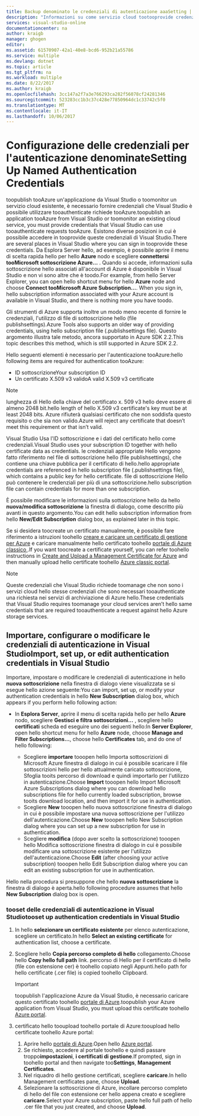 ```yaml
---
title: Backup denominato le credenziali di autenticazione aaaSetting | Documenti Microsoft
description: "Informazioni su come servizio cloud tootooprovide credenziali che Visual Studio è possibile utilizzare tooauthenticate richieste tooAzure toopublish tooAzure un'applicazione da Visual Studio o toomonitor esistente... "
services: visual-studio-online
documentationcenter: na
author: kraigb
manager: ghogen
editor: 
ms.assetid: 61570907-42a1-40e8-bcd6-952b21a55786
ms.service: multiple
ms.devlang: dotnet
ms.topic: article
ms.tgt_pltfrm: na
ms.workload: multiple
ms.date: 8/22/2017
ms.author: kraigb
ms.openlocfilehash: 3cc147a2f7a3e766293ca282f56078cf24281346
ms.sourcegitcommit: 523283cc1b3c37c428e77850964dc1c33742c5f0
ms.translationtype: MT
ms.contentlocale: it-IT
ms.lasthandoff: 10/06/2017
---
```

# <a name="setting-up-named-authentication-credentials"></a><span data-ttu-id="c933c-103">Configurazione delle credenziali per l'autenticazione denominate</span><span class="sxs-lookup"><span data-stu-id="c933c-103">Setting Up Named Authentication Credentials</span></span>
<span data-ttu-id="c933c-104">toopublish tooAzure un'applicazione da Visual Studio o toomonitor un servizio cloud esistente, è necessario fornire credenziali che Visual Studio è possibile utilizzare tooauthenticate richiede tooAzure.</span><span class="sxs-lookup"><span data-stu-id="c933c-104">toopublish an application tooAzure from Visual Studio or toomonitor an existing cloud service, you must provide credentials that Visual Studio can use tooauthenticate requests tooAzure.</span></span> <span data-ttu-id="c933c-105">Esistono diverse posizioni in cui è possibile accedere in tooprovide queste credenziali di Visual Studio.</span><span class="sxs-lookup"><span data-stu-id="c933c-105">There are several places in Visual Studio where you can sign in tooprovide these credentials.</span></span> <span data-ttu-id="c933c-106">Da Esplora Server hello, ad esempio, è possibile aprire il menu di scelta rapida hello per hello **Azure** nodo e scegliere **connettersi tooMicrosoft sottoscrizione Azure...** . Quando si accede, informazioni sulla sottoscrizione hello associati all'account di Azure è disponibile in Visual Studio e non vi sono altre che è toodo.</span><span class="sxs-lookup"><span data-stu-id="c933c-106">For example, from hello Server Explorer, you can open hello shortcut menu for hello **Azure** node and choose **Connect tooMicrosoft Azure Subscription...**. When you sign in, hello subscription information associated with your Azure account is available in Visual Studio, and there is nothing more you have toodo.</span></span>

<span data-ttu-id="c933c-107">Gli strumenti di Azure supporta inoltre un modo meno recente di fornire le credenziali, l'utilizzo di file di sottoscrizione hello (file publishsettings).</span><span class="sxs-lookup"><span data-stu-id="c933c-107">Azure Tools also supports an older way of providing credentials, using hello subscription file (.publishsettings file).</span></span> <span data-ttu-id="c933c-108">Questo argomento illustra tale metodo, ancora supportato in Azure SDK 2.2.</span><span class="sxs-lookup"><span data-stu-id="c933c-108">This topic describes this method, which is still supported in Azure SDK 2.2.</span></span>

<span data-ttu-id="c933c-109">Hello seguenti elementi è necessario per l'autenticazione tooAzure:</span><span class="sxs-lookup"><span data-stu-id="c933c-109">hello following items are required for authentication tooAzure:</span></span>

* <span data-ttu-id="c933c-110">ID sottoscrizione</span><span class="sxs-lookup"><span data-stu-id="c933c-110">Your subscription ID</span></span>
* <span data-ttu-id="c933c-111">Un certificato X.509 v3 valido</span><span class="sxs-lookup"><span data-stu-id="c933c-111">A valid X.509 v3 certificate</span></span>

> [!NOTE]
> <span data-ttu-id="c933c-112">lunghezza di Hello della chiave del certificato x. 509 v3 hello deve essere di almeno 2048 bit.</span><span class="sxs-lookup"><span data-stu-id="c933c-112">hello length of hello X.509 v3 certificate's key must be at least 2048 bits.</span></span> <span data-ttu-id="c933c-113">Azure rifiuterà qualsiasi certificato che non soddisfa questo requisito o che sia non valido.</span><span class="sxs-lookup"><span data-stu-id="c933c-113">Azure will reject any certificate that doesn’t meet this requirement or that isn’t valid.</span></span>
>
>

<span data-ttu-id="c933c-114">Visual Studio Usa l'ID sottoscrizione e i dati del certificato hello come credenziali.</span><span class="sxs-lookup"><span data-stu-id="c933c-114">Visual Studio uses your subscription ID together with hello certificate data as credentials.</span></span> <span data-ttu-id="c933c-115">le credenziali appropriate Hello vengono fatto riferimento nel file di sottoscrizione hello (file publishsettings), che contiene una chiave pubblica per il certificato di hello.</span><span class="sxs-lookup"><span data-stu-id="c933c-115">hello appropriate credentials are referenced in hello subscription file (.publishsettings file), which contains a public key for hello certificate.</span></span> <span data-ttu-id="c933c-116">file di sottoscrizione Hello può contenere le credenziali per più di una sottoscrizione.</span><span class="sxs-lookup"><span data-stu-id="c933c-116">hello subscription file can contain credentials for more than one subscription.</span></span>

<span data-ttu-id="c933c-117">È possibile modificare le informazioni sulla sottoscrizione hello da hello **nuova/modifica sottoscrizione** la finestra di dialogo, come descritto più avanti in questo argomento.</span><span class="sxs-lookup"><span data-stu-id="c933c-117">You can edit hello subscription information from hello **New/Edit Subscription** dialog box, as explained later in this topic.</span></span>

<span data-ttu-id="c933c-118">Se si desidera toocreate un certificato manualmente, è possibile fare riferimento a istruzioni toohello [creare e caricare un certificato di gestione per Azure](https://msdn.microsoft.com/library/windowsazure/gg551722.aspx) e caricare manualmente hello certificato toohello [portale di Azure classico ](http://go.microsoft.com/fwlink/?LinkID=213885).</span><span class="sxs-lookup"><span data-stu-id="c933c-118">If you want toocreate a certificate yourself, you can refer toohello instructions in [Create and Upload a Management Certificate for Azure](https://msdn.microsoft.com/library/windowsazure/gg551722.aspx) and then manually upload hello certificate toohello [Azure classic portal](http://go.microsoft.com/fwlink/?LinkID=213885).</span></span>

> [!NOTE]
> <span data-ttu-id="c933c-119">Queste credenziali che Visual Studio richiede toomanage che non sono i servizi cloud hello stesse credenziali che sono necessari tooauthenticate una richiesta nei servizi di archiviazione di Azure hello.</span><span class="sxs-lookup"><span data-stu-id="c933c-119">These credentials that Visual Studio requires toomanage your cloud services aren’t hello same credentials that are required tooauthenticate a request against hello Azure storage services.</span></span>
>
>

## <a name="import-set-up-or-edit-authentication-credentials-in-visual-studio"></a><span data-ttu-id="c933c-120">Importare, configurare o modificare le credenziali di autenticazione in Visual Studio</span><span class="sxs-lookup"><span data-stu-id="c933c-120">Import, set up, or edit authentication credentials in Visual Studio</span></span>
<span data-ttu-id="c933c-121">Importare, impostare o modificare le credenziali di autenticazione in hello **nuova sottoscrizione** nella finestra di dialogo viene visualizzata se si esegue hello azione seguente:</span><span class="sxs-lookup"><span data-stu-id="c933c-121">You can import, set up, or modify your authentication credentials in hello **New Subscription** dialog box, which appears if you perform hello following action:</span></span>

* <span data-ttu-id="c933c-122">In **Esplora Server**, aprire il menu di scelta rapida hello per hello **Azure** nodo, scegliere **Gestisci e filtra sottoscrizioni...** , scegliere hello **certificati** scheda ed eseguire uno dei seguenti hello:</span><span class="sxs-lookup"><span data-stu-id="c933c-122">In **Server Explorer**, open hello shortcut menu for hello **Azure** node, choose **Manage and Filter Subscriptions...**, choose hello **Certificates** tab, and do one of hello following:</span></span>

    * <span data-ttu-id="c933c-123">Scegliere **importare** tooopen hello Importa sottoscrizioni di Microsoft Azure finestra di dialogo in cui è possibile scaricare il file sottoscrizioni hello per hello attualmente caricato sottoscrizione, Sfoglia tooits percorso di download e quindi importarlo per l'utilizzo in autenticazione.</span><span class="sxs-lookup"><span data-stu-id="c933c-123">Choose **Import** tooopen hello Import Microsoft Azure Subscriptions dialog where you can download hello  subscriptions file for hello currently loaded subscription, browse tooits download location, and then import it for use in authentication.</span></span>
    * <span data-ttu-id="c933c-124">Scegliere **New** tooopen hello nuova sottoscrizione finestra di dialogo in cui è possibile impostare una nuova sottoscrizione per l'utilizzo dell'autenticazione.</span><span class="sxs-lookup"><span data-stu-id="c933c-124">Choose **New** tooopen hello New Subscription dialog where you can set up a new subscription for use in authentication.</span></span>
    * <span data-ttu-id="c933c-125">Scegliere **modifica** (dopo aver scelto la sottoscrizione) tooopen hello Modifica sottoscrizione finestra di dialogo in cui è possibile modificare una sottoscrizione esistente per l'utilizzo dell'autenticazione.</span><span class="sxs-lookup"><span data-stu-id="c933c-125">Choose **Edit** (after choosing your active subscription) tooopen hello Edit Subscription dialog where you can edit an existing subscription for use in authentication.</span></span> 

<span data-ttu-id="c933c-126">Hello nella procedura si presuppone che hello **nuova sottoscrizione** la finestra di dialogo è aperta.</span><span class="sxs-lookup"><span data-stu-id="c933c-126">hello following procedure assumes that hello **New Subscription** dialog box is open.</span></span>

### <a name="tooset-up-authentication-credentials-in-visual-studio"></a><span data-ttu-id="c933c-127">tooset delle credenziali di autenticazione in Visual Studio</span><span class="sxs-lookup"><span data-stu-id="c933c-127">tooset up authentication credentials in Visual Studio</span></span>
1. <span data-ttu-id="c933c-128">In hello **selezionare un certificato esistente** per elenco autenticazione, scegliere un certificato.</span><span class="sxs-lookup"><span data-stu-id="c933c-128">In hello **Select an existing certificate** for authentication list, choose a certificate.</span></span>
2. <span data-ttu-id="c933c-129">Scegliere hello **Copia percorso completo di hello** collegamento.</span><span class="sxs-lookup"><span data-stu-id="c933c-129">Choose hello **Copy hello full path** link.</span></span> <span data-ttu-id="c933c-130">percorso di Hello per il certificato di hello (file con estensione cer) è toohello copiato negli Appunti.</span><span class="sxs-lookup"><span data-stu-id="c933c-130">hello path for hello certificate (.cer file) is copied toohello Clipboard.</span></span>

   > [!IMPORTANT]
   > <span data-ttu-id="c933c-131">toopublish l'applicazione Azure da Visual Studio, è necessario caricare questo certificato toohello [portale di Azure](http://go.microsoft.com/fwlink/p/?LinkID=525040).</span><span class="sxs-lookup"><span data-stu-id="c933c-131">toopublish your Azure application from Visual Studio, you must upload this certificate toohello [Azure portal](http://go.microsoft.com/fwlink/p/?LinkID=525040).</span></span>
   >
   >
3. <span data-ttu-id="c933c-132">certificato hello tooupload toohello portale di Azure:</span><span class="sxs-lookup"><span data-stu-id="c933c-132">tooupload hello certificate toohello Azure portal:</span></span>

   1. <span data-ttu-id="c933c-133">Aprire hello [portale di Azure](http://go.microsoft.com/fwlink/p/?LinkID=525040).</span><span class="sxs-lookup"><span data-stu-id="c933c-133">Open hello [Azure portal](http://go.microsoft.com/fwlink/p/?LinkID=525040).</span></span>
   2. <span data-ttu-id="c933c-134">Se richiesto, accedere al portale toohello e quindi passare troppo**impostazioni**, **i certificati di gestione**.</span><span class="sxs-lookup"><span data-stu-id="c933c-134">If prompted, sign in toohello portal and then navigate too**Settings**, **Management Certificates**.</span></span>
   3. <span data-ttu-id="c933c-135">Nel riquadro di hello gestione certificati, scegliere **caricare**.</span><span class="sxs-lookup"><span data-stu-id="c933c-135">In hello Management certificates pane, choose **Upload**.</span></span>
   4. <span data-ttu-id="c933c-136">Selezionare la sottoscrizione di Azure, incollare percorso completo di hello del file con estensione cer hello appena creato e scegliere **caricare**.</span><span class="sxs-lookup"><span data-stu-id="c933c-136">Select your Azure subscription, paste hello full path of hello .cer file that you just created, and choose **Upload**.</span></span>
